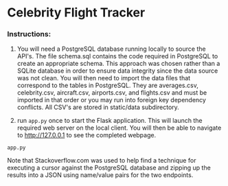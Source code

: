 # Celebrity Flight Tracker

### Instructions: ###
1. You will need a PostgreSQL database running locally to source the API's.  The file schema.sql contains the code required in PostgreSQL to create an appropriate schema. This approach was chosen rather than a SQLite database in order to ensure data integrity since the data source was not clean. You will then need to import the data files that correspond to the tables in PostgreSQL.  They are averages.csv, celebrity.csv, aircraft.csv, airports.csv, and flights.csv and must be imported in that order or you may run into foreign key dependency conflicts. All CSV's are stored in static/data subdirectory.


2. run `app.py` once to start the Flask application.  This will launch the required web server on the local client.  You will then be able to navigate to http://127.0.0.1 to see the completed webpage.
```
app.py
```
Note that Stackoverflow.com was used to help find a technique for executing a cursor against the PostgreSQL database and zipping up the results into a JSON using name/value pairs for the two endpoints.

